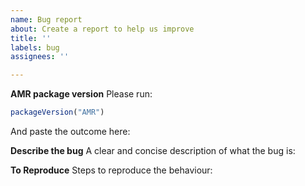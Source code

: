 ```yaml
---
name: Bug report
about: Create a report to help us improve
title: ''
labels: bug
assignees: ''

---
```


**AMR package version**
Please run:

```r
packageVersion("AMR")
```

And paste the outcome here:




**Describe the bug**
A clear and concise description of what the bug is:



**To Reproduce**
Steps to reproduce the behaviour:
